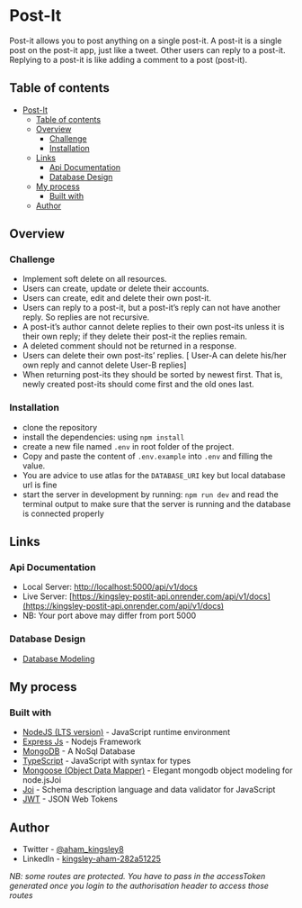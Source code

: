# Post-It

Post-it allows you to post anything on a single post-it. A post-it is a single post on the post-it app, just like a tweet. Other users can reply to a post-it. Replying to a post-it is like adding a comment to a post (post-it).

## Table of contents

- [Post-It](#post-it)
  - [Table of contents](#table-of-contents)
  - [Overview](#overview)
    - [Challenge](#challenge)
    - [Installation](#installation)
  - [Links](#links)
    - [Api Documentation](#api-documentation)
    - [Database Design](#database-design)
  - [My process](#my-process)
    - [Built with](#built-with)
  - [Author](#author)

## Overview

### Challenge

- Implement soft delete on all resources.
- Users can create, update or delete their accounts.
- Users can create, edit and delete their own post-it.
- Users can reply to a post-it, but a post-it’s reply can not have another reply. So replies are not recursive.
- A post-it’s author cannot delete replies to their own post-its unless it is their own reply; if they delete their post-it the replies remain.
- A deleted comment should not be returned in a response.
- Users can delete their own post-its’ replies. [ User-A can delete his/her own reply and cannot delete User-B replies]
- When returning post-its they should be sorted by newest first. That is, newly created post-its should come first and the old ones last.

### Installation

- clone the repository
- install the dependencies: using `npm install`
- create a new file named `.env` in root folder of the project.
- Copy and paste the content of `.env.example` into `.env` and filling the value.
- You are advice to use atlas for the `DATABASE_URI` key but local database url is fine
- start the server in development by running: `npm run dev` and read the terminal output to make sure that the server is running and the database is connected properly

## Links

### Api Documentation

- Local Server: [http://localhost:5000/api/v1/docs](http://localhost:5000/api/v1/docs)
- Live Server: [https://kingsley-postit-api.onrender.com/api/v1/docs](https://kingsley-postit-api.onrender.com/api/v1/docs)
- NB: Your port above may differ from port 5000

### Database Design

- [Database Modeling](https://app.dbdesigner.net/designer/schema/607599)

## My process

### Built with

- [NodeJS (LTS version)](https://nodejs.org/) - JavaScript runtime environment
- [Express Js](http://expressjs.com/) - Nodejs Framework
- [MongoDB](https://www.mongodb.com/) - A NoSql Database
- [TypeScript](https://www.typescriptlang.org/) - JavaScript with syntax for types
- [Mongoose (Object Data Mapper)](https://mongoosejs.com/) - Elegant mongodb object modeling for node.jsJoi
- [Joi](https://joi.dev/) - Schema description language
  and data validator for JavaScript
- [JWT](https://jwt.io/) - JSON Web Tokens

## Author

- Twitter - [@aham_kingsley8](https://twitter.com/aham_kingsley8)
- LinkedIn - [kingsley-aham-282a51225](https://www.linkedin.com/in/kingsley-aham-282a51225/)

_NB: some routes are protected. You have to pass in the accessToken generated once you login to the authorisation header to access those routes_
